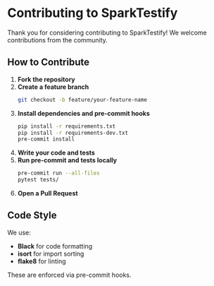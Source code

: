 # Contributing to SparkTestify

Thank you for considering contributing to SparkTestify! We welcome contributions from the community.

## How to Contribute

1. **Fork the repository**
2. **Create a feature branch**
   ```bash
   git checkout -b feature/your-feature-name
   ```
3. **Install dependencies and pre-commit hooks**
   ```bash
   pip install -r requirements.txt
   pip install -r requirements-dev.txt
   pre-commit install
   ```
4. **Write your code and tests**
5. **Run pre-commit and tests locally**
   ```bash
   pre-commit run --all-files
   pytest tests/
   ```
6. **Open a Pull Request**

## Code Style

We use:
- **Black** for code formatting
- **isort** for import sorting
- **flake8** for linting

These are enforced via pre-commit hooks.
